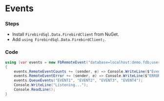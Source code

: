 # Events

### Steps

* Install `FirebirdSql.Data.FirebirdClient` from NuGet.
* Add `using FirebirdSql.Data.FirebirdClient;`.

### Code

```csharp
using (var events = new FbRemoteEvent("database=localhost:demo.fdb;user=sysdba;password=masterkey"))
{
	events.RemoteEventCounts += (sender, e) => Console.WriteLine($"Event: {e.Name} | Counts: {e.Counts}");
	events.RemoteEventError += (sender, e) => Console.WriteLine($"ERROR: {e.Error}");
	events.QueueEvents("EVENT1", "EVENT2", "EVENT3", "EVENT4");
	Console.WriteLine("Listening...");
	Console.ReadLine();
}
```

